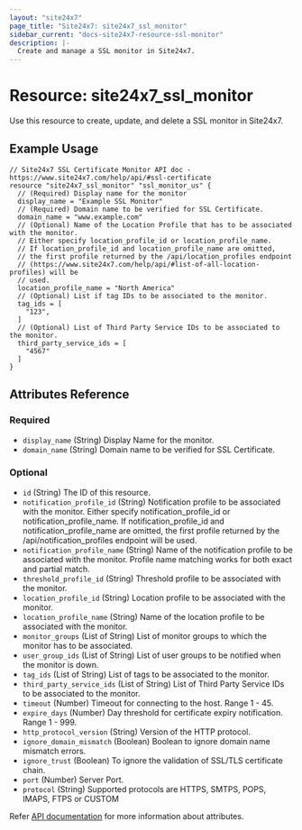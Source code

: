 ```yaml
---
layout: "site24x7"
page_title: "Site24x7: site24x7_ssl_monitor"
sidebar_current: "docs-site24x7-resource-ssl-monitor"
description: |-
  Create and manage a SSL monitor in Site24x7.
---
```


# Resource: site24x7\_ssl\_monitor

Use this resource to create, update, and delete a SSL monitor in Site24x7.

## Example Usage

```hcl
// Site24x7 SSL Certificate Monitor API doc - https://www.site24x7.com/help/api/#ssl-certificate
resource "site24x7_ssl_monitor" "ssl_monitor_us" {
  // (Required) Display name for the monitor
  display_name = "Example SSL Monitor"
  // (Required) Domain name to be verified for SSL Certificate.
  domain_name = "www.example.com"
  // (Optional) Name of the Location Profile that has to be associated with the monitor. 
  // Either specify location_profile_id or location_profile_name.
  // If location_profile_id and location_profile_name are omitted,
  // the first profile returned by the /api/location_profiles endpoint
  // (https://www.site24x7.com/help/api/#list-of-all-location-profiles) will be
  // used.
  location_profile_name = "North America"
  // (Optional) List if tag IDs to be associated to the monitor.
  tag_ids = [
    "123",
  ]
  // (Optional) List of Third Party Service IDs to be associated to the monitor.
  third_party_service_ids = [
    "4567"
  ]
}
```

## Attributes Reference

### Required

* `display_name` (String) Display Name for the monitor.
* `domain_name` (String) Domain name to be verified for SSL Certificate.

### Optional

* `id` (String) The ID of this resource.
* `notification_profile_id` (String) Notification profile to be associated with the monitor. Either specify notification_profile_id or notification_profile_name. If notification_profile_id and notification_profile_name are omitted, the first profile returned by the /api/notification_profiles endpoint will be used.
* `notification_profile_name` (String) Name of the notification profile to be associated with the monitor. Profile name matching works for both exact and partial match.
* `threshold_profile_id` (String) Threshold profile to be associated with the monitor.
* `location_profile_id` (String) Location profile to be associated with the monitor.
* `location_profile_name` (String) Name of the location profile to be associated with the monitor.
* `monitor_groups` (List of String) List of monitor groups to which the monitor has to be associated.
* `user_group_ids` (List of String) List of user groups to be notified when the monitor is down.
* `tag_ids` (List of String) List of tags to be associated to the monitor.
* `third_party_service_ids` (List of String) List of Third Party Service IDs to be associated to the monitor.
* `timeout` (Number) Timeout for connecting to the host. Range 1 - 45.
* `expire_days` (Number) Day threshold for certificate expiry notification. Range 1 - 999.
* `http_protocol_version` (String) Version of the HTTP protocol.
* `ignore_domain_mismatch` (Boolean) Boolean to ignore domain name mismatch errors.
* `ignore_trust` (Boolean) To ignore the validation of SSL/TLS certificate chain.
* `port` (Number) Server Port.
* `protocol` (String) Supported protocols are HTTPS, SMTPS, POPS, IMAPS, FTPS or CUSTOM



Refer [API documentation](https://www.site24x7.com/help/api/#ssl-certificate) for more information about attributes.
